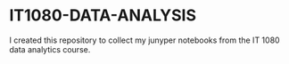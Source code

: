 # IT1080-DATA-ANALYSIS
I created this repository to collect my junyper notebooks from the IT 1080 data analytics course.

